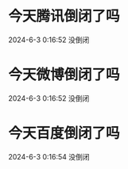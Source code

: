 # 今天腾讯倒闭了吗

2024-6-3 0:16:52 没倒闭

# 今天微博倒闭了吗

2024-6-3 0:16:52 没倒闭

# 今天百度倒闭了吗

2024-6-3 0:16:54 没倒闭

